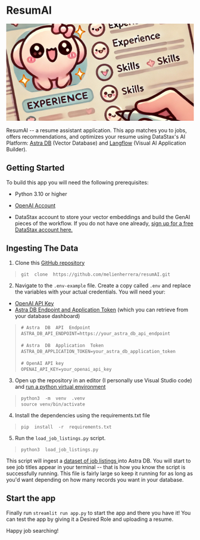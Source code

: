 
# ResumAI
![Resume Image](resum_ai/resume.png)

ResumAI -- a resume assistant application. This app matches you to jobs, offers recommendations, and optimizes your resume using DataStax's AI Platform: [Astra DB](https://www.datastax.com/lp/managed-cassandra-in-cloud?utm_source=google&utm_medium=cpc&utm_campaign=ggl_s_nam_nonbrand_cassandra&utm_term=apache%20cassandra%20data%20model&utm_content=cassandra-apache&gad_source=1) (Vector Database) and [Langflow](https://www.datastax.com/products/langflow) (Visual AI Application Builder).

  

## Getting Started
To build this app you will need the following prerequisites:

* Python 3.10 or higher

* [OpenAI Account](https://platform.openai.com/signup)

* DataStax account to store your vector embeddings and build the GenAI pieces of the workflow. If you do not have one already, [sign up for a free DataStax account here.](https://astra.datastax.com/signup)

## Ingesting The Data
1.  Clone this [GitHub repository](https://github.com/melienherrera/resumAI/tree/main)

>     git  clone  https://github.com/melienherrera/resumAI.git

2. Navigate to the `.env-example` file. Create a copy called `.env` and replace the variables with your actual credentials. You will need your:
 - [OpenAI API Key](https://platform.openai.com/docs/quickstart#create-and-export-an-api-key)
 - [Astra DB Endpoint and Application Token](https://docs.datastax.com/en/astra-db-serverless/administration/manage-application-tokens.html#database-token) (which you can retrieve from your database dashboard)

>     # Astra  DB  API  Endpoint
>     ASTRA_DB_API_ENDPOINT=https://your_astra_db_api_endpoint
> 
>     # Astra  DB  Application  Token 
>     ASTRA_DB_APPLICATION_TOKEN=your_astra_db_application_token
> 
>     # OpenAI API key  
>     OPENAI_API_KEY=your_openai_api_key

3.  Open up the repository in an editor (I personally use Visual Studio code) and [run a python virtual environment](https://code.visualstudio.com/docs/python/environments#_create-a-virtual-environment-in-the-terminal)

>     python3  -m  venv  .venv
>     source venv/bin/activate

4.  Install the dependencies using the requirements.txt file

>     pip  install  -r  requirements.txt

5. Run the `load_job_listings.py` script.

>     python3  load_job_listings.py

This script will ingest a [dataset of job listings ](https://huggingface.co/datasets/datastax/linkedin_job_listings?library=datasets) into Astra DB. You will start to see job titles appear in your terminal -- that is how you know the script is successfully running. This file is fairly large so keep it running for as long as you'd want depending on how many records you want in your database. 

## Start the app
Finally run `streamlit run app.py` to start the app and there you have it! You can test the app by giving it a Desired Role and uploading a resume.

Happy job searching! 

